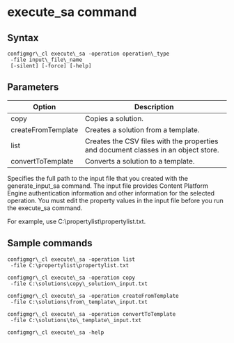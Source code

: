 # execute\_sa command

## Syntax

```
configmgr\_cl execute\_sa -operation operation\_type
 -file input\_file\_name
 [-silent] [-force] [-help]
```

## Parameters

| Option             | Description                                                                        |
|--------------------|------------------------------------------------------------------------------------|
| copy               | Copies a solution.                                                                 |
| createFromTemplate | Creates a solution from a template.                                                |
| list               | Creates the CSV files with the properties and document classes in an object store. |
| convertToTemplate  | Converts a solution to a template.                                                 |

Specifies the full path to the input file that you created
with the generate\_input\_sa command. The input file
provides Content Platform Engine authentication
information and other information for the selected operation. You
must edit the property values in the input file before you run the execute\_sa command.

For
example, use C:\propertylist\propertylist.txt.

## Sample commands

```
configmgr\_cl execute\_sa -operation list
 -file C:\propertylist\propertylist.txt
```

```
configmgr\_cl execute\_sa -operation copy
 -file C:\solutions\copy\_solution\_input.txt
```

```
configmgr\_cl execute\_sa -operation createFromTemplate 
 -file C:\solutions\from\_template\_input.txt
```

```
configmgr\_cl execute\_sa -operation convertToTemplate 
 -file C:\solutions\to\_template\_input.txt
```

```
configmgr\_cl execute\_sa -help
```